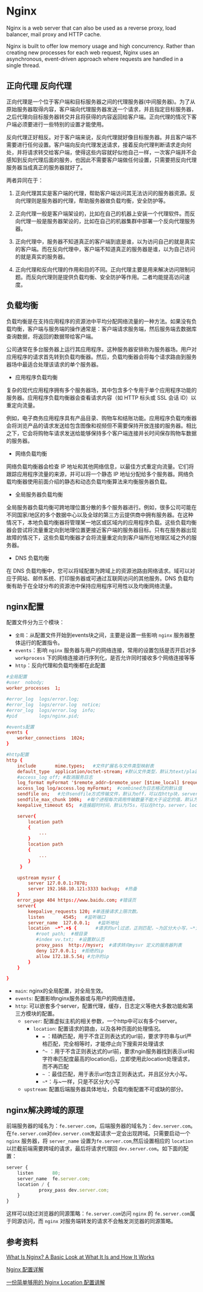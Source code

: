 # Nginx

Nginx is a web server that can also be used as a reverse proxy, load balancer, mail proxy and HTTP cache.

Nginx is built to offer low memory usage and high concurrency. Rather than creating new processes for each web request, Nginx uses an asynchronous, event-driven approach where requests are handled in a single thread.

## 正向代理 反向代理

正向代理是一个位于客户端和目标服务器之间的代理服务器(中间服务器)。为了从原始服务器取得内容，客户端向代理服务器发送一个请求，并且指定目标服务器，之后代理向目标服务器转交并且将获得的内容返回给客户端。正向代理的情况下客户端必须要进行一些特别的设置才能使用。

反向代理正好相反。对于客户端来说，反向代理就好像目标服务器。并且客户端不需要进行任何设置。客户端向反向代理发送请求，接着反向代理判断请求走向何处，并将请求转交给客户端，使得这些内容就好似他自己一样，一次客户端并不会感知到反向代理后面的服务，也因此不需要客户端做任何设置，只需要把反向代理服务器当成真正的服务器就好了。

两者异同在于：

1. 正向代理其实是客户端的代理，帮助客户端访问其无法访问的服务器资源。反向代理则是服务器的代理，帮助服务器做负载均衡，安全防护等。

2. 正向代理一般是客户端架设的，比如在自己的机器上安装一个代理软件。而反向代理一般是服务器架设的，比如在自己的机器集群中部署一个反向代理服务器。

3. 正向代理中，服务器不知道真正的客户端到底是谁，以为访问自己的就是真实的客户端。而在反向代理中，客户端不知道真正的服务器是谁，以为自己访问的就是真实的服务器。

4. 正向代理和反向代理的作用和目的不同。正向代理主要是用来解决访问限制问题。而反向代理则是提供负载均衡、安全防护等作用。二者均能提高访问速度。

## 负载均衡

负载均衡是在支持应用程序的资源池中平均分配网络流量的一种方法。如果没有负载均衡，客户端与服务端的操作通常是：客户端请求服务端，然后服务端去数据库查询数据，将返回的数据带给客户端。

公司通常在多台服务器上运行其应用程序。这种服务器安排称为服务器场。用户对应用程序的请求首先转到负载均衡器。然后，负载均衡器会将每个请求路由到服务器场中最适合处理该请求的单个服务器。

- 应用程序负载均衡

复杂的现代应用程序拥有多个服务器场，其中包含多个专用于单个应用程序功能的服务器。应用程序负载均衡器会查看请求内容（如 HTTP 标头或 SSL 会话 ID）以重定向流量。

例如，电子商务应用程序具有产品目录、购物车和结账功能。应用程序负载均衡器会将浏览产品的请求发送给包含图像和视频但不需要保持开放连接的服务器。相比之下，它会将购物车请求发送给能够保持多个客户端连接并长时间保存购物车数据的服务器。

- 网络负载均衡

网络负载均衡器会检查 IP 地址和其他网络信息，以最佳方式重定向流量。它们将跟踪应用程序流量的来源，并可以将一个静态 IP 地址分配给多个服务器。网络负载均衡器使用前面介绍的静态和动态负载均衡算法来均衡服务器负载。

- 全局服务器负载均衡

全局服务器负载均衡可跨地理位置分散的多个服务器进行。例如，很多公司可能在不同国家/地区的多个数据中心以及全球的第三方云提供商中拥有服务器。在这种情况下，本地负载均衡器将管理某一地区或区域内的应用程序负载。这些负载均衡器会尝试将流量重定向到地理位置更接近客户端的服务器目标。只有在服务器出现故障的情况下，这些负载均衡器才会将流量重定向到客户端所在地理区域之外的服务器。

- DNS 负载均衡

在 DNS 负载均衡中，您可以将域配置为跨域上的资源池路由网络请求。域可以对应于网站、邮件系统、打印服务器或可通过互联网访问的其他服务。DNS 负载均衡有助于在全球分布的资源池中保持应用程序可用性以及均衡网络流量。

## nginx配置

配置文件分为三个模块：

- `全局`：从配置文件开始到events块之间，主要是设置一些影响 `nginx` 服务器整体运行的配置指令。
- `events`：影响 `nginx` 服务器与用户的网络连接，常用的设置包括是否开启对多 `workprocess` 下的网络连接进行序列化，是否允许同时接收多个网络连接等等
- `http`：反向代理和负载均衡都在此配置

```conf
#全局配置
#user  nobody;
worker_processes  1;

#error_log  logs/error.log;
#error_log  logs/error.log  notice;
#error_log  logs/error.log  info;
#pid        logs/nginx.pid;

#events配置
events { 
    worker_connections  1024;
}

#http配置
http {
    include       mime.types;   #文件扩展名与文件类型映射表
    default_type  application/octet-stream; #默认文件类型，默认为text/plain
    #access_log off; #取消服务日志    
    log_format myFormat '$remote_addr–$remote_user [$time_local] $request $status $body_bytes_sent $http_referer $http_user_agent $http_x_forwarded_for'; #自定义格式
    access_log log/access.log myFormat;  #combined为日志格式的默认值
    sendfile on;   #允许sendfile方式传输文件，默认为off，可以在http块，server块，location块。
    sendfile_max_chunk 100k;  #每个进程每次调用传输数量不能大于设定的值，默认为0，即不设上限。
    keepalive_timeout 65;  #连接超时时间，默认为75s，可以在http，server，location块。

    server{ 
        location path
        {
            ...
        }
        location path
        {
            ...
        }
     }

    upstream mysvr {   
        server 127.0.0.1:7878;
        server 192.168.10.121:3333 backup;  #热备
    }
    error_page 404 https://www.baidu.com; #错误页
    server{
        keepalive_requests 120; #单连接请求上限次数。
        listen       4545;   #监听端口
        server_name  127.0.0.1;   #监听地址       
        location  ~*^.+$ {       #请求的url过滤，正则匹配，~为区分大小写，~*为不区分大小写。
           #root path;  #根目录
           #index vv.txt;  #设置默认页
           proxy_pass  http://mysvr;  #请求转向mysvr 定义的服务器列表
           deny 127.0.0.1;  #拒绝的ip
           allow 172.18.5.54; #允许的ip           
        } 
    }

}
```

- `main`: nginx的全局配置，对全局生效。
- `events`: 配置影响nginx服务器或与用户的网络连接。
- `http`: 可以嵌套多个server，配置代理，缓存，日志定义等绝大多数功能和第三方模块的配置。
  - `server`: 配置虚拟主机的相关参数，一个http中可以有多个server。
    - `location`: 配置请求的路由，以及各种页面的处理情况。
      - `=` ：精确匹配，用于不含正则表达式的url前，要求字符串与url严格匹配，完全相等时，才能停止向下搜索并处理请求
      - `^~` ：用于不含正则表达式的url前，要求ngin服务器找到表示url和字符串匹配度最高的location后，立即使用此location处理请求，而不再匹配
      - `~` ：最佳匹配，用于表示url包含正则表达式，并且区分大小写。
      - `~*`：与~一样，只是不区分大小写
  - `upstream`: 配置后端服务器具体地址，负载均衡配置不可或缺的部分。

## nginx解决跨域的原理

前端服务器的域名为：`fe.server.com`，后端服务器的域名为：`dev.server.com`。在`fe.server.com`对`dev.server.com`发起请求一定会出现跨域。只需要启动一个 `nginx` 服务器，将 `server_name` 设置为`fe.server.com`,然后设置相应的 `location` 以拦截前端需要跨域的请求，最后将请求代理回 `dev.server.com`。如下面的配置：

```js
server {
    listen       80;
    server_name  fe.server.com;
    location / {
            proxy_pass dev.server.com;
    }
}
```

这样可以绕过浏览器的同源策略：`fe.server.com`访问 `nginx` 的 `fe.server.com`属于同源访问，而 `nginx` 对服务端转发的请求不会触发浏览器的同源策略。

## 参考资料

[What Is Nginx? A Basic Look at What It Is and How It Works](https://kinsta.com/knowledgebase/what-is-nginx/)

[Nginx 配置详解](https://www.runoob.com/w3cnote/nginx-setup-intro.html)

[一份简单够用的 Nginx Location 配置讲解](https://juejin.cn/post/7048952689601806366)
